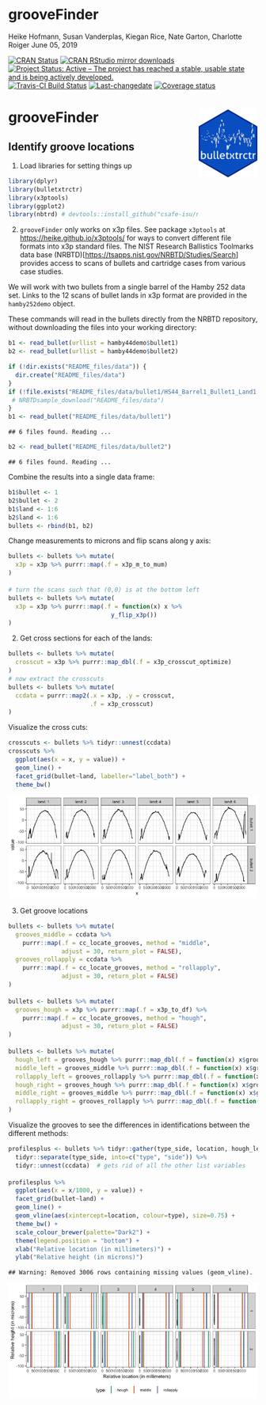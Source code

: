 grooveFinder
================
Heike Hofmann, Susan Vanderplas, Kiegan Rice, Nate Garton, Charlotte
Roiger
June 05, 2019

[![CRAN
Status](http://www.r-pkg.org/badges/version/grooveFinder)](https://cran.r-project.org/package=grooveFinder)
[![CRAN RStudio mirror
downloads](http://cranlogs.r-pkg.org/badges/grooveFinder)](http://www.r-pkg.org/pkg/grooveFinder)
[![Project Status: Active – The project has reached a stable, usable
state and is being actively
developed.](http://www.repostatus.org/badges/latest/active.svg)](http://www.repostatus.org/#active)
[![Travis-CI Build
Status](https://travis-ci.org/heike/grooveFinder.svg?branch=master)](https://travis-ci.org/heike/grooveFinder)
[![Last-changedate](https://img.shields.io/badge/last%20change-2019--06--05-yellowgreen.svg)](/commits/master)
[![Coverage
status](https://codecov.io/gh/heike/grooveFinder/branch/master/graph/badge.svg)](https://codecov.io/github/heike/grooveFinder?branch=master)

# grooveFinder <img src="man/figures/grooveFinder.png" align="right" width = "120"/>

## Identify groove locations

1.  Load libraries for setting things up

<!-- end list -->

``` r
library(dplyr)
library(bulletxtrctr)
library(x3ptools)
library(ggplot2)
library(nbtrd) # devtools::install_github("csafe-isu/nbtrd")
```

2.  `grooveFinder` only works on x3p files. See package `x3ptools` at
    <https://heike.github.io/x3ptools/> for ways to convert different
    file formats into x3p standard files. The NIST Research Ballistics
    Toolmarks data base
    (NRBTD)\[<https://tsapps.nist.gov/NRBTD/Studies/Search>\] provides
    access to scans of bullets and cartridge cases from various case
    studies.

We will work with two bullets from a single barrel of the Hamby 252 data
set. Links to the 12 scans of bullet lands in x3p format are provided in
the `hamby252demo` object.

These commands will read in the bullets directly from the NRBTD
repository, without downloading the files into your working directory:

``` r
b1 <- read_bullet(urllist = hamby44demo$bullet1)
b2 <- read_bullet(urllist = hamby44demo$bullet2)
```

``` r
if (!dir.exists("README_files/data")) {
  dir.create("README_files/data")
}
if (!file.exists("README_files/data/bullet1/HS44_Barrel1_Bullet1_Land1.x3p")) {
 # NRBTDsample_download("README_files/data")
}
b1 <- read_bullet("README_files/data/bullet1")
```

    ## 6 files found. Reading ...

``` r
b2 <- read_bullet("README_files/data/bullet2")
```

    ## 6 files found. Reading ...

Combine the results into a single data frame:

``` r
b1$bullet <- 1
b2$bullet <- 2
b1$land <- 1:6
b2$land <- 1:6
bullets <- rbind(b1, b2)
```

Change measurements to microns and flip scans along y axis:

``` r
bullets <- bullets %>% mutate(
  x3p = x3p %>% purrr::map(.f = x3p_m_to_mum)
)

# turn the scans such that (0,0) is at the bottom left
bullets <- bullets %>% mutate(
  x3p = x3p %>% purrr::map(.f = function(x) x %>% 
                             y_flip_x3p())
) 
```

2.  Get cross sections for each of the lands:

<!-- end list -->

``` r
bullets <- bullets %>% mutate(
  crosscut = x3p %>% purrr::map_dbl(.f = x3p_crosscut_optimize)
)
# now extract the crosscuts
bullets <- bullets %>% mutate(
  ccdata = purrr::map2(.x = x3p, .y = crosscut, 
                       .f = x3p_crosscut)
)
```

Visualize the cross cuts:

``` r
crosscuts <- bullets %>% tidyr::unnest(ccdata)
crosscuts %>% 
  ggplot(aes(x = x, y = value)) + 
  geom_line() +
  facet_grid(bullet~land, labeller="label_both") +
  theme_bw()
```

![](README_files/figure-gfm/unnamed-chunk-7-1.png)<!-- -->

3.  Get groove locations

<!-- end list -->

``` r
bullets <- bullets %>% mutate(
  grooves_middle = ccdata %>% 
    purrr::map(.f = cc_locate_grooves, method = "middle", 
               adjust = 30, return_plot = FALSE),
  grooves_rollapply = ccdata %>% 
    purrr::map(.f = cc_locate_grooves, method = "rollapply", 
               adjust = 30, return_plot = FALSE)
)

bullets <- bullets %>% mutate(
  grooves_hough = x3p %>% purrr::map(.f = x3p_to_df) %>%
    purrr::map(.f = cc_locate_grooves, method = "hough", 
               adjust = 30, return_plot = FALSE)
)

bullets <- bullets %>% mutate(
  hough_left = grooves_hough %>% purrr::map_dbl(.f = function(x) x$groove[1]),
  middle_left = grooves_middle %>% purrr::map_dbl(.f = function(x) x$groove[1]),
  rollapply_left = grooves_rollapply %>% purrr::map_dbl(.f = function(x) x$groove[1]),
  hough_right = grooves_hough %>% purrr::map_dbl(.f = function(x) x$groove[2]),
  middle_right = grooves_middle %>% purrr::map_dbl(.f = function(x) x$groove[2]),
  rollapply_right = grooves_rollapply %>% purrr::map_dbl(.f = function(x) x$groove[2])
)
```

Visualize the grooves to see the differences in identifications between
the different
methods:

``` r
profilesplus <- bullets %>% tidyr::gather(type_side, location, hough_left:rollapply_right) %>%
  tidyr::separate(type_side, into=c("type", "side")) %>%
  tidyr::unnest(ccdata)  # gets rid of all the other list variables 

profilesplus %>% 
  ggplot(aes(x = x/1000, y = value)) +
  facet_grid(bullet~land) +
  geom_line() +
  geom_vline(aes(xintercept=location, colour=type), size=0.75) +
  theme_bw() +
  scale_colour_brewer(palette="Dark2") +
  theme(legend.position = "bottom") +
  xlab("Relative location (in millimeters)") +
  ylab("Relative height (in microns)")
```

    ## Warning: Removed 3006 rows containing missing values (geom_vline).

![](README_files/figure-gfm/unnamed-chunk-9-1.png)<!-- -->
